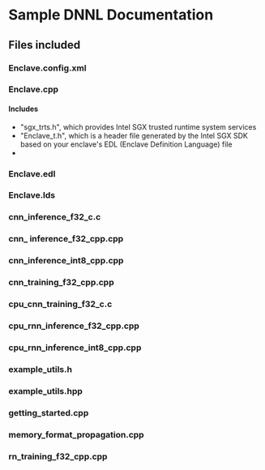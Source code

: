 
# Sample DNNL Documentation

## Files included

### Enclave.config.xml

### Enclave.cpp
#### Includes
- "sgx_trts.h", which provides Intel SGX trusted runtime system services
- "Enclave_t.h", which is a header file generated by the Intel SGX SDK based on your enclave's EDL (Enclave Definition Language) file
- 

### Enclave.edl

### Enclave.lds

### cnn_inference_f32_c.c

### cnn_ inference_f32_cpp.cpp

### cnn_inference_int8_cpp.cpp

### cnn_training_f32_cpp.cpp

### cpu_cnn_training_f32_c.c

### cpu_rnn_inference_f32_cpp.cpp

### cpu_rnn_inference_int8_cpp.cpp

### example_utils.h

### example_utils.hpp

### getting_started.cpp

### memory_format_propagation.cpp

### rn_training_f32_cpp.cpp
